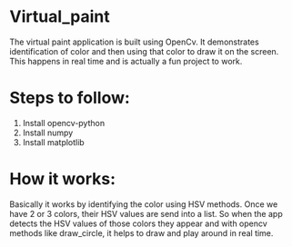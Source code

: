 # Virtual_paint
The virtual paint application is built using OpenCv. 
It demonstrates identification of color and then using that color to draw it on the screen. This happens in real time and is actually a fun project to work.

# Steps to follow:
1. Install opencv-python
2. Install numpy
3. Install matplotlib

# How it works:
Basically it works by identifying the color using HSV methods. Once we have 2 or 3 colors, their HSV values are send into a list. So when the app detects the HSV values of those colors they appear and with opencv methods like draw_circle, it helps to draw and play around in real time.
